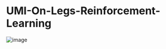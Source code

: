 # UMI-On-Legs-Reinforcement-Learning


![image](https://github.com/user-attachments/assets/6d148901-ee95-47b2-9867-e6aa929f5150)

